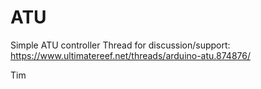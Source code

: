 # ATU
Simple ATU controller
Thread for discussion/support:
https://www.ultimatereef.net/threads/arduino-atu.874876/

Tim
